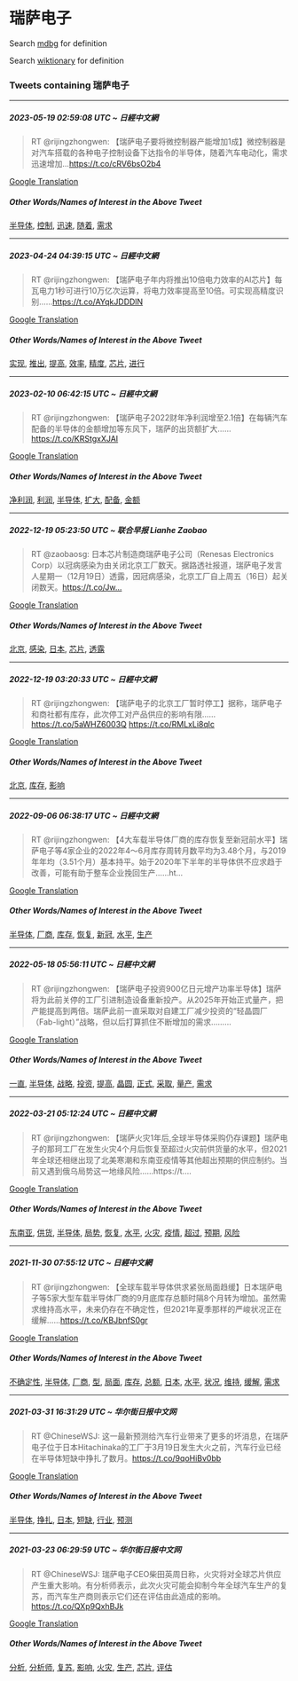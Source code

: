 # 瑞萨电子

Search [mdbg](https://www.mdbg.net/chinese/dictionary?page=worddict&wdrst=0&wdqb=瑞萨电子) for definition

Search [wiktionary](https://en.wiktionary.org/wiki/瑞萨电子) for definition

### Tweets containing 瑞萨电子

___
##### 2023-05-19 02:59:08 UTC ~ 日經中文網
> RT @rijingzhongwen: 【瑞萨电子要将微控制器产能增加1成】微控制器是对汽车搭载的各种电子控制设备下达指令的半导体，随着汽车电动化，需求迅速增加…https://t.co/cRV6bsO2b4

[Google Translation](https://translate.google.com/?hi=en&tab=TT&sl=zh-CN&tl=en&op=translate&text=RT+%40rijingzhongwen%3A+%E3%80%90%E7%91%9E%E8%90%A8%E7%94%B5%E5%AD%90%E8%A6%81%E5%B0%86%E5%BE%AE%E6%8E%A7%E5%88%B6%E5%99%A8%E4%BA%A7%E8%83%BD%E5%A2%9E%E5%8A%A01%E6%88%90%E3%80%91%E5%BE%AE%E6%8E%A7%E5%88%B6%E5%99%A8%E6%98%AF%E5%AF%B9%E6%B1%BD%E8%BD%A6%E6%90%AD%E8%BD%BD%E7%9A%84%E5%90%84%E7%A7%8D%E7%94%B5%E5%AD%90%E6%8E%A7%E5%88%B6%E8%AE%BE%E5%A4%87%E4%B8%8B%E8%BE%BE%E6%8C%87%E4%BB%A4%E7%9A%84%E5%8D%8A%E5%AF%BC%E4%BD%93%EF%BC%8C%E9%9A%8F%E7%9D%80%E6%B1%BD%E8%BD%A6%E7%94%B5%E5%8A%A8%E5%8C%96%EF%BC%8C%E9%9C%80%E6%B1%82%E8%BF%85%E9%80%9F%E5%A2%9E%E5%8A%A0%E2%80%A6https%3A%2F%2Ft.co%2FcRV6bsO2b4)
##### Other Words/Names of Interest in the Above Tweet
[半导体](半导体.md), [控制](控制.md), [迅速](迅速.md), [随着](随着.md), [需求](需求.md)
___
##### 2023-04-24 04:39:15 UTC ~ 日經中文網
> RT @rijingzhongwen: 【瑞萨电子年内将推出10倍电力效率的AI芯片】每瓦电力1秒可进行10万亿次运算，将电力效率提高至10倍。可实现高精度识别……https://t.co/AYqkJDDDlN

[Google Translation](https://translate.google.com/?hi=en&tab=TT&sl=zh-CN&tl=en&op=translate&text=RT+%40rijingzhongwen%3A+%E3%80%90%E7%91%9E%E8%90%A8%E7%94%B5%E5%AD%90%E5%B9%B4%E5%86%85%E5%B0%86%E6%8E%A8%E5%87%BA10%E5%80%8D%E7%94%B5%E5%8A%9B%E6%95%88%E7%8E%87%E7%9A%84AI%E8%8A%AF%E7%89%87%E3%80%91%E6%AF%8F%E7%93%A6%E7%94%B5%E5%8A%9B1%E7%A7%92%E5%8F%AF%E8%BF%9B%E8%A1%8C10%E4%B8%87%E4%BA%BF%E6%AC%A1%E8%BF%90%E7%AE%97%EF%BC%8C%E5%B0%86%E7%94%B5%E5%8A%9B%E6%95%88%E7%8E%87%E6%8F%90%E9%AB%98%E8%87%B310%E5%80%8D%E3%80%82%E5%8F%AF%E5%AE%9E%E7%8E%B0%E9%AB%98%E7%B2%BE%E5%BA%A6%E8%AF%86%E5%88%AB%E2%80%A6%E2%80%A6https%3A%2F%2Ft.co%2FAYqkJDDDlN)
##### Other Words/Names of Interest in the Above Tweet
[实现](实现.md), [推出](推出.md), [提高](提高.md), [效率](效率.md), [精度](精度.md), [芯片](芯片.md), [进行](进行.md)
___
##### 2023-02-10 06:42:15 UTC ~ 日經中文網
> RT @rijingzhongwen: 【瑞萨电子2022财年净利润增至2.1倍】在每辆汽车配备的半导体的金额增加等东风下，瑞萨的出货额扩大……https://t.co/KRStgxXJAI

[Google Translation](https://translate.google.com/?hi=en&tab=TT&sl=zh-CN&tl=en&op=translate&text=RT+%40rijingzhongwen%3A+%E3%80%90%E7%91%9E%E8%90%A8%E7%94%B5%E5%AD%902022%E8%B4%A2%E5%B9%B4%E5%87%80%E5%88%A9%E6%B6%A6%E5%A2%9E%E8%87%B32.1%E5%80%8D%E3%80%91%E5%9C%A8%E6%AF%8F%E8%BE%86%E6%B1%BD%E8%BD%A6%E9%85%8D%E5%A4%87%E7%9A%84%E5%8D%8A%E5%AF%BC%E4%BD%93%E7%9A%84%E9%87%91%E9%A2%9D%E5%A2%9E%E5%8A%A0%E7%AD%89%E4%B8%9C%E9%A3%8E%E4%B8%8B%EF%BC%8C%E7%91%9E%E8%90%A8%E7%9A%84%E5%87%BA%E8%B4%A7%E9%A2%9D%E6%89%A9%E5%A4%A7%E2%80%A6%E2%80%A6https%3A%2F%2Ft.co%2FKRStgxXJAI)
##### Other Words/Names of Interest in the Above Tweet
[净利润](净利润.md), [利润](利润.md), [半导体](半导体.md), [扩大](扩大.md), [配备](配备.md), [金额](金额.md)
___
##### 2022-12-19 05:23:50 UTC ~ 联合早报 Lianhe Zaobao
> RT @zaobaosg: 日本芯片制造商瑞萨电子公司（Renesas Electronics Corp）以冠病感染为由关闭北京工厂数天。据路透社报道，瑞萨电子发言人星期一（12月19日）透露，因冠病感染，北京工厂自上周五（16日）起关闭数天。https://t.co/Jw…

[Google Translation](https://translate.google.com/?hi=en&tab=TT&sl=zh-CN&tl=en&op=translate&text=RT+%40zaobaosg%3A+%E6%97%A5%E6%9C%AC%E8%8A%AF%E7%89%87%E5%88%B6%E9%80%A0%E5%95%86%E7%91%9E%E8%90%A8%E7%94%B5%E5%AD%90%E5%85%AC%E5%8F%B8%EF%BC%88Renesas+Electronics+Corp%EF%BC%89%E4%BB%A5%E5%86%A0%E7%97%85%E6%84%9F%E6%9F%93%E4%B8%BA%E7%94%B1%E5%85%B3%E9%97%AD%E5%8C%97%E4%BA%AC%E5%B7%A5%E5%8E%82%E6%95%B0%E5%A4%A9%E3%80%82%E6%8D%AE%E8%B7%AF%E9%80%8F%E7%A4%BE%E6%8A%A5%E9%81%93%EF%BC%8C%E7%91%9E%E8%90%A8%E7%94%B5%E5%AD%90%E5%8F%91%E8%A8%80%E4%BA%BA%E6%98%9F%E6%9C%9F%E4%B8%80%EF%BC%8812%E6%9C%8819%E6%97%A5%EF%BC%89%E9%80%8F%E9%9C%B2%EF%BC%8C%E5%9B%A0%E5%86%A0%E7%97%85%E6%84%9F%E6%9F%93%EF%BC%8C%E5%8C%97%E4%BA%AC%E5%B7%A5%E5%8E%82%E8%87%AA%E4%B8%8A%E5%91%A8%E4%BA%94%EF%BC%8816%E6%97%A5%EF%BC%89%E8%B5%B7%E5%85%B3%E9%97%AD%E6%95%B0%E5%A4%A9%E3%80%82https%3A%2F%2Ft.co%2FJw%E2%80%A6)
##### Other Words/Names of Interest in the Above Tweet
[北京](北京.md), [感染](感染.md), [日本](日本.md), [芯片](芯片.md), [透露](透露.md)
___
##### 2022-12-19 03:20:33 UTC ~ 日經中文網
> RT @rijingzhongwen: 【瑞萨电子的北京工厂暂时停工】据称，瑞萨电子和商社都有库存，此次停工对产品供应的影响有限……https://t.co/5aWHZ6003Q https://t.co/RMLxLi8qlc

[Google Translation](https://translate.google.com/?hi=en&tab=TT&sl=zh-CN&tl=en&op=translate&text=RT+%40rijingzhongwen%3A+%E3%80%90%E7%91%9E%E8%90%A8%E7%94%B5%E5%AD%90%E7%9A%84%E5%8C%97%E4%BA%AC%E5%B7%A5%E5%8E%82%E6%9A%82%E6%97%B6%E5%81%9C%E5%B7%A5%E3%80%91%E6%8D%AE%E7%A7%B0%EF%BC%8C%E7%91%9E%E8%90%A8%E7%94%B5%E5%AD%90%E5%92%8C%E5%95%86%E7%A4%BE%E9%83%BD%E6%9C%89%E5%BA%93%E5%AD%98%EF%BC%8C%E6%AD%A4%E6%AC%A1%E5%81%9C%E5%B7%A5%E5%AF%B9%E4%BA%A7%E5%93%81%E4%BE%9B%E5%BA%94%E7%9A%84%E5%BD%B1%E5%93%8D%E6%9C%89%E9%99%90%E2%80%A6%E2%80%A6https%3A%2F%2Ft.co%2F5aWHZ6003Q+https%3A%2F%2Ft.co%2FRMLxLi8qlc)
##### Other Words/Names of Interest in the Above Tweet
[北京](北京.md), [库存](库存.md), [影响](影响.md)
___
##### 2022-09-06 06:38:17 UTC ~ 日經中文網
> RT @rijingzhongwen: 【4大车载半导体厂商的库存恢复至新冠前水平】瑞萨电子等4家企业的2022年4～6月库存周转月数平均为3.48个月，与2019年年均（3.51个月）基本持平。始于2020年下半年的半导体供不应求趋于改善，可能有助于整车企业挽回生产……ht…

[Google Translation](https://translate.google.com/?hi=en&tab=TT&sl=zh-CN&tl=en&op=translate&text=RT+%40rijingzhongwen%3A+%E3%80%904%E5%A4%A7%E8%BD%A6%E8%BD%BD%E5%8D%8A%E5%AF%BC%E4%BD%93%E5%8E%82%E5%95%86%E7%9A%84%E5%BA%93%E5%AD%98%E6%81%A2%E5%A4%8D%E8%87%B3%E6%96%B0%E5%86%A0%E5%89%8D%E6%B0%B4%E5%B9%B3%E3%80%91%E7%91%9E%E8%90%A8%E7%94%B5%E5%AD%90%E7%AD%894%E5%AE%B6%E4%BC%81%E4%B8%9A%E7%9A%842022%E5%B9%B44%EF%BD%9E6%E6%9C%88%E5%BA%93%E5%AD%98%E5%91%A8%E8%BD%AC%E6%9C%88%E6%95%B0%E5%B9%B3%E5%9D%87%E4%B8%BA3.48%E4%B8%AA%E6%9C%88%EF%BC%8C%E4%B8%8E2019%E5%B9%B4%E5%B9%B4%E5%9D%87%EF%BC%883.51%E4%B8%AA%E6%9C%88%EF%BC%89%E5%9F%BA%E6%9C%AC%E6%8C%81%E5%B9%B3%E3%80%82%E5%A7%8B%E4%BA%8E2020%E5%B9%B4%E4%B8%8B%E5%8D%8A%E5%B9%B4%E7%9A%84%E5%8D%8A%E5%AF%BC%E4%BD%93%E4%BE%9B%E4%B8%8D%E5%BA%94%E6%B1%82%E8%B6%8B%E4%BA%8E%E6%94%B9%E5%96%84%EF%BC%8C%E5%8F%AF%E8%83%BD%E6%9C%89%E5%8A%A9%E4%BA%8E%E6%95%B4%E8%BD%A6%E4%BC%81%E4%B8%9A%E6%8C%BD%E5%9B%9E%E7%94%9F%E4%BA%A7%E2%80%A6%E2%80%A6ht%E2%80%A6)
##### Other Words/Names of Interest in the Above Tweet
[半导体](半导体.md), [厂商](厂商.md), [库存](库存.md), [恢复](恢复.md), [新冠](新冠.md), [水平](水平.md), [生产](生产.md)
___
##### 2022-05-18 05:56:11 UTC ~ 日經中文網
> RT @rijingzhongwen: 【瑞萨电子投资900亿日元增产功率半导体】瑞萨将为此前关停的工厂引进制造设备重新投产。从2025年开始正式量产，把产能提高到两倍。瑞萨此前一直采取对自建工厂减少投资的“轻晶圆厂（Fab-light）”战略，但以后打算抓住不断增加的需求………

[Google Translation](https://translate.google.com/?hi=en&tab=TT&sl=zh-CN&tl=en&op=translate&text=RT+%40rijingzhongwen%3A+%E3%80%90%E7%91%9E%E8%90%A8%E7%94%B5%E5%AD%90%E6%8A%95%E8%B5%84900%E4%BA%BF%E6%97%A5%E5%85%83%E5%A2%9E%E4%BA%A7%E5%8A%9F%E7%8E%87%E5%8D%8A%E5%AF%BC%E4%BD%93%E3%80%91%E7%91%9E%E8%90%A8%E5%B0%86%E4%B8%BA%E6%AD%A4%E5%89%8D%E5%85%B3%E5%81%9C%E7%9A%84%E5%B7%A5%E5%8E%82%E5%BC%95%E8%BF%9B%E5%88%B6%E9%80%A0%E8%AE%BE%E5%A4%87%E9%87%8D%E6%96%B0%E6%8A%95%E4%BA%A7%E3%80%82%E4%BB%8E2025%E5%B9%B4%E5%BC%80%E5%A7%8B%E6%AD%A3%E5%BC%8F%E9%87%8F%E4%BA%A7%EF%BC%8C%E6%8A%8A%E4%BA%A7%E8%83%BD%E6%8F%90%E9%AB%98%E5%88%B0%E4%B8%A4%E5%80%8D%E3%80%82%E7%91%9E%E8%90%A8%E6%AD%A4%E5%89%8D%E4%B8%80%E7%9B%B4%E9%87%87%E5%8F%96%E5%AF%B9%E8%87%AA%E5%BB%BA%E5%B7%A5%E5%8E%82%E5%87%8F%E5%B0%91%E6%8A%95%E8%B5%84%E7%9A%84%E2%80%9C%E8%BD%BB%E6%99%B6%E5%9C%86%E5%8E%82%EF%BC%88Fab-light%EF%BC%89%E2%80%9D%E6%88%98%E7%95%A5%EF%BC%8C%E4%BD%86%E4%BB%A5%E5%90%8E%E6%89%93%E7%AE%97%E6%8A%93%E4%BD%8F%E4%B8%8D%E6%96%AD%E5%A2%9E%E5%8A%A0%E7%9A%84%E9%9C%80%E6%B1%82%E2%80%A6%E2%80%A6%E2%80%A6)
##### Other Words/Names of Interest in the Above Tweet
[一直](一直.md), [半导体](半导体.md), [战略](战略.md), [投资](投资.md), [提高](提高.md), [晶圆](晶圆.md), [正式](正式.md), [采取](采取.md), [量产](量产.md), [需求](需求.md)
___
##### 2022-03-21 05:12:24 UTC ~ 日經中文網
> RT @rijingzhongwen: 【瑞萨火灾1年后,全球半导体采购仍存课题】瑞萨电子的那珂工厂在发生火灾4个月后恢复至超过火灾前供货量的水平，但2021年全球还相继出现了北美寒潮和东南亚疫情等其他超出预期的供应制约。当前又遇到俄乌局势这一地缘风险……https://t.…

[Google Translation](https://translate.google.com/?hi=en&tab=TT&sl=zh-CN&tl=en&op=translate&text=RT+%40rijingzhongwen%3A+%E3%80%90%E7%91%9E%E8%90%A8%E7%81%AB%E7%81%BE1%E5%B9%B4%E5%90%8E%2C%E5%85%A8%E7%90%83%E5%8D%8A%E5%AF%BC%E4%BD%93%E9%87%87%E8%B4%AD%E4%BB%8D%E5%AD%98%E8%AF%BE%E9%A2%98%E3%80%91%E7%91%9E%E8%90%A8%E7%94%B5%E5%AD%90%E7%9A%84%E9%82%A3%E7%8F%82%E5%B7%A5%E5%8E%82%E5%9C%A8%E5%8F%91%E7%94%9F%E7%81%AB%E7%81%BE4%E4%B8%AA%E6%9C%88%E5%90%8E%E6%81%A2%E5%A4%8D%E8%87%B3%E8%B6%85%E8%BF%87%E7%81%AB%E7%81%BE%E5%89%8D%E4%BE%9B%E8%B4%A7%E9%87%8F%E7%9A%84%E6%B0%B4%E5%B9%B3%EF%BC%8C%E4%BD%862021%E5%B9%B4%E5%85%A8%E7%90%83%E8%BF%98%E7%9B%B8%E7%BB%A7%E5%87%BA%E7%8E%B0%E4%BA%86%E5%8C%97%E7%BE%8E%E5%AF%92%E6%BD%AE%E5%92%8C%E4%B8%9C%E5%8D%97%E4%BA%9A%E7%96%AB%E6%83%85%E7%AD%89%E5%85%B6%E4%BB%96%E8%B6%85%E5%87%BA%E9%A2%84%E6%9C%9F%E7%9A%84%E4%BE%9B%E5%BA%94%E5%88%B6%E7%BA%A6%E3%80%82%E5%BD%93%E5%89%8D%E5%8F%88%E9%81%87%E5%88%B0%E4%BF%84%E4%B9%8C%E5%B1%80%E5%8A%BF%E8%BF%99%E4%B8%80%E5%9C%B0%E7%BC%98%E9%A3%8E%E9%99%A9%E2%80%A6%E2%80%A6https%3A%2F%2Ft.%E2%80%A6)
##### Other Words/Names of Interest in the Above Tweet
[东南亚](东南亚.md), [供货](供货.md), [半导体](半导体.md), [局势](局势.md), [恢复](恢复.md), [水平](水平.md), [火灾](火灾.md), [疫情](疫情.md), [超过](超过.md), [预期](预期.md), [风险](风险.md)
___
##### 2021-11-30 07:55:12 UTC ~ 日經中文網
> RT @rijingzhongwen: 【全球车载半导体供求紧张局面趋缓】日本瑞萨电子等5家大型车载半导体厂商的9月底库存总额时隔8个月转为增加。虽然需求维持高水平，未来仍存在不确定性，但2021年夏季那样的严峻状况正在缓解……https://t.co/KBJbnfS0gr

[Google Translation](https://translate.google.com/?hi=en&tab=TT&sl=zh-CN&tl=en&op=translate&text=RT+%40rijingzhongwen%3A+%E3%80%90%E5%85%A8%E7%90%83%E8%BD%A6%E8%BD%BD%E5%8D%8A%E5%AF%BC%E4%BD%93%E4%BE%9B%E6%B1%82%E7%B4%A7%E5%BC%A0%E5%B1%80%E9%9D%A2%E8%B6%8B%E7%BC%93%E3%80%91%E6%97%A5%E6%9C%AC%E7%91%9E%E8%90%A8%E7%94%B5%E5%AD%90%E7%AD%895%E5%AE%B6%E5%A4%A7%E5%9E%8B%E8%BD%A6%E8%BD%BD%E5%8D%8A%E5%AF%BC%E4%BD%93%E5%8E%82%E5%95%86%E7%9A%849%E6%9C%88%E5%BA%95%E5%BA%93%E5%AD%98%E6%80%BB%E9%A2%9D%E6%97%B6%E9%9A%948%E4%B8%AA%E6%9C%88%E8%BD%AC%E4%B8%BA%E5%A2%9E%E5%8A%A0%E3%80%82%E8%99%BD%E7%84%B6%E9%9C%80%E6%B1%82%E7%BB%B4%E6%8C%81%E9%AB%98%E6%B0%B4%E5%B9%B3%EF%BC%8C%E6%9C%AA%E6%9D%A5%E4%BB%8D%E5%AD%98%E5%9C%A8%E4%B8%8D%E7%A1%AE%E5%AE%9A%E6%80%A7%EF%BC%8C%E4%BD%862021%E5%B9%B4%E5%A4%8F%E5%AD%A3%E9%82%A3%E6%A0%B7%E7%9A%84%E4%B8%A5%E5%B3%BB%E7%8A%B6%E5%86%B5%E6%AD%A3%E5%9C%A8%E7%BC%93%E8%A7%A3%E2%80%A6%E2%80%A6https%3A%2F%2Ft.co%2FKBJbnfS0gr)
##### Other Words/Names of Interest in the Above Tweet
[不确定性](不确定性.md), [半导体](半导体.md), [厂商](厂商.md), [型](型.md), [局面](局面.md), [库存](库存.md), [总额](总额.md), [日本](日本.md), [水平](水平.md), [状况](状况.md), [维持](维持.md), [缓解](缓解.md), [需求](需求.md)
___
##### 2021-03-31 16:31:29 UTC ~ 华尔街日报中文网
> RT @ChineseWSJ: 这一最新预测给汽车行业带来了更多的坏消息，在瑞萨电子位于日本Hitachinaka的工厂于3月19日发生大火之前，汽车行业已经在半导体短缺中挣扎了数月。https://t.co/9qoHiBv0bb

[Google Translation](https://translate.google.com/?hi=en&tab=TT&sl=zh-CN&tl=en&op=translate&text=RT+%40ChineseWSJ%3A+%E8%BF%99%E4%B8%80%E6%9C%80%E6%96%B0%E9%A2%84%E6%B5%8B%E7%BB%99%E6%B1%BD%E8%BD%A6%E8%A1%8C%E4%B8%9A%E5%B8%A6%E6%9D%A5%E4%BA%86%E6%9B%B4%E5%A4%9A%E7%9A%84%E5%9D%8F%E6%B6%88%E6%81%AF%EF%BC%8C%E5%9C%A8%E7%91%9E%E8%90%A8%E7%94%B5%E5%AD%90%E4%BD%8D%E4%BA%8E%E6%97%A5%E6%9C%ACHitachinaka%E7%9A%84%E5%B7%A5%E5%8E%82%E4%BA%8E3%E6%9C%8819%E6%97%A5%E5%8F%91%E7%94%9F%E5%A4%A7%E7%81%AB%E4%B9%8B%E5%89%8D%EF%BC%8C%E6%B1%BD%E8%BD%A6%E8%A1%8C%E4%B8%9A%E5%B7%B2%E7%BB%8F%E5%9C%A8%E5%8D%8A%E5%AF%BC%E4%BD%93%E7%9F%AD%E7%BC%BA%E4%B8%AD%E6%8C%A3%E6%89%8E%E4%BA%86%E6%95%B0%E6%9C%88%E3%80%82https%3A%2F%2Ft.co%2F9qoHiBv0bb)
##### Other Words/Names of Interest in the Above Tweet
[半导体](半导体.md), [挣扎](挣扎.md), [日本](日本.md), [短缺](短缺.md), [行业](行业.md), [预测](预测.md)
___
##### 2021-03-23 06:29:59 UTC ~ 华尔街日报中文网
> RT @ChineseWSJ: 瑞萨电子CEO柴田英周日称，火灾将对全球芯片供应产生重大影响。有分析师表示，此次火灾可能会抑制今年全球汽车生产的复苏，而汽车生产商则表示它们还在评估由此造成的影响。https://t.co/QXp9QxhBJk

[Google Translation](https://translate.google.com/?hi=en&tab=TT&sl=zh-CN&tl=en&op=translate&text=RT+%40ChineseWSJ%3A+%E7%91%9E%E8%90%A8%E7%94%B5%E5%AD%90CEO%E6%9F%B4%E7%94%B0%E8%8B%B1%E5%91%A8%E6%97%A5%E7%A7%B0%EF%BC%8C%E7%81%AB%E7%81%BE%E5%B0%86%E5%AF%B9%E5%85%A8%E7%90%83%E8%8A%AF%E7%89%87%E4%BE%9B%E5%BA%94%E4%BA%A7%E7%94%9F%E9%87%8D%E5%A4%A7%E5%BD%B1%E5%93%8D%E3%80%82%E6%9C%89%E5%88%86%E6%9E%90%E5%B8%88%E8%A1%A8%E7%A4%BA%EF%BC%8C%E6%AD%A4%E6%AC%A1%E7%81%AB%E7%81%BE%E5%8F%AF%E8%83%BD%E4%BC%9A%E6%8A%91%E5%88%B6%E4%BB%8A%E5%B9%B4%E5%85%A8%E7%90%83%E6%B1%BD%E8%BD%A6%E7%94%9F%E4%BA%A7%E7%9A%84%E5%A4%8D%E8%8B%8F%EF%BC%8C%E8%80%8C%E6%B1%BD%E8%BD%A6%E7%94%9F%E4%BA%A7%E5%95%86%E5%88%99%E8%A1%A8%E7%A4%BA%E5%AE%83%E4%BB%AC%E8%BF%98%E5%9C%A8%E8%AF%84%E4%BC%B0%E7%94%B1%E6%AD%A4%E9%80%A0%E6%88%90%E7%9A%84%E5%BD%B1%E5%93%8D%E3%80%82https%3A%2F%2Ft.co%2FQXp9QxhBJk)
##### Other Words/Names of Interest in the Above Tweet
[分析](分析.md), [分析师](分析师.md), [复苏](复苏.md), [影响](影响.md), [火灾](火灾.md), [生产](生产.md), [芯片](芯片.md), [评估](评估.md)

